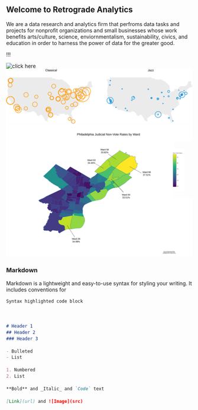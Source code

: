 ## Welcome to Retrograde Analytics

We are a data research and analytics firm that perfroms data tasks and projects for nonprofit organizations and small businesses whose work benefits arts/culture, science, enviornmentalism, sustainability, civics, and education in order to harness the power of data for the greater good.

!!!

<img src="Coltrane.svg" alt="click here" class="inline"/>

<a href="https://retrograde-analytics.github.io/Jazz-Funding/"> 
  <img src="national.svg" alt="click here" class="inline"/>
</a>




<a href="https://retrograde.shinyapps.io/Judges/">
  <img src="PHL JUDGES MAP (Top 5 Wards).svg" alt="click here" class="inline"/>
</a>

### Markdown

Markdown is a lightweight and easy-to-use syntax for styling your writing. It includes conventions for

```markdown
Syntax highlighted code block



# Header 1
## Header 2
### Header 3

- Bulleted
- List

1. Numbered
2. List

**Bold** and _Italic_ and `Code` text

[Link](url) and ![Image](src)
```


